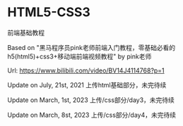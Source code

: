 # HTML5-CSS3
前端基础教程

Based on "黑马程序员pink老师前端入门教程，零基础必看的h5(html5)+css3+移动端前端视频教程" by pink老师

Url: https://www.bilibili.com/video/BV14J4114768?p=1

Update on July, 21st, 2021 
上传html基础部分，未完待续

Update on March, 1st, 2023 
上传/css部分/day3，未完待续

Update on March, 8st, 2023 
上传/css部分/day4，未完待续
